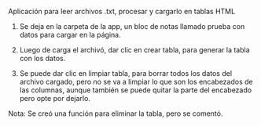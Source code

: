 Aplicación para leer archivos .txt, procesar y cargarlo en tablas HTML

1. Se deja en la carpeta de la app, un bloc de notas llamado prueba con datos para cargar en la página.

2. Luego de carga el archivó, dar clic en crear tabla, para generar la tabla con los datos.

3. Se puede dar clic en limpiar tabla, para borrar todos los datos del archivo cargado, pero no se va a limpiar lo que son los encabezados de las columnas, aunque también se puede quitar la parte del encabezado pero opte por dejarlo.

Nota: Se creó una función para eliminar la tabla, pero se comentó.
